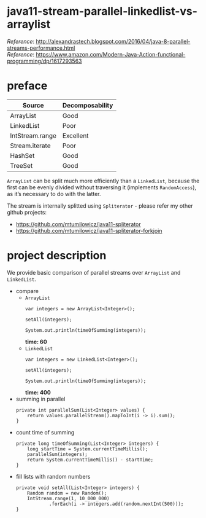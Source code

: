# java11-stream-parallel-linkedlist-vs-arraylist

_Reference_: http://alexandrastech.blogspot.com/2016/04/java-8-parallel-streams-performance.html  
_Reference_: https://www.amazon.com/Modern-Java-Action-functional-programming/dp/1617293563

# preface
|Source   |Decomposability   |
|---|---|
|ArrayList   |Good   |
|LinkedList   |Poor   |
|IntStream.range   |Excellent   |
|Stream.iterate   |Poor   |
|HashSet   |Good   |
|TreeSet   |Good   |

`ArrayList` can be split much more efficiently than a
`LinkedList`, because the first can be evenly divided 
without traversing it (implements `RandomAccess`), as 
it’s necessary to do with the latter.

The stream is internally splitted using `Spliterator` - 
please refer my other github projects:
* https://github.com/mtumilowicz/java11-spliterator
* https://github.com/mtumilowicz/java11-spliterator-forkjoin

# project description
We provide basic comparison of parallel streams over `ArrayList`
and `LinkedList`.
* compare
    * `ArrayList`
        ```
        var integers = new ArrayList<Integer>();
        
        setAll(integers);
        
        System.out.println(timeOfSumming(integers));
        ```
        **time: 60**
    * `LinkedList`
        ```
        var integers = new LinkedList<Integer>();
        
        setAll(integers);
        
        System.out.println(timeOfSumming(integers));
        ```
        **time: 400**
* summing in parallel
    ```
    private int parallelSum(List<Integer> values) {
        return values.parallelStream().mapToInt(i -> i).sum();
    }
    ```
* count time of summing
    ```
    private long timeOfSumming(List<Integer> integers) {
        long startTime = System.currentTimeMillis();
        parallelSum(integers);
        return System.currentTimeMillis() - startTime;
    }
    ```
* fill lists with random numbers
    ```
    private void setAll(List<Integer> integers) {
        Random random = new Random();
        IntStream.range(1, 10_000_000)
                .forEach(i -> integers.add(random.nextInt(500)));
    }
    ```
